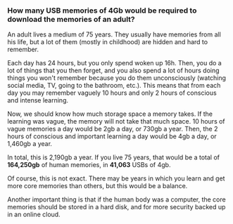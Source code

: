 ### How many USB memories of 4Gb would be required to download the memories of an adult?

An adult lives a medium of 75 years. They usually have memories from all his life, but a lot of them (mostly in childhood) are hidden and hard to remember.

Each day has 24 hours, but you only spend woken up 16h. Then, you do a lot of things that you then forget, and you also spend a lot of hours doing things you won't remember because you do them unconsciously (watching social media, TV, going to the bathroom, etc.).
This means that from each day you may remember vaguely 10 hours and only 2 hours of conscious and intense learning. 

Now, we should know how much storage space a memory takes.
If the learning was vague, the memory will not take that much space. 10 hours of vague memories a day would be 2gb a day, or 730gb a year.
Then, the 2 hours of conscious and important learning a day would be 4gb a day, or 1,460gb a year.

In total, this is 2,190gb a year. If you live 75 years, that would be a total of **164,250gb** of human memories, in **41,063** USBs of 4gb.

Of course, this is not exact. There may be years in which you learn and get more core memories than others, but this would be a balance.

Another important thing is that if the human body was a computer, the core memories should be stored in a hard disk, and for more security backed up in an online cloud.
